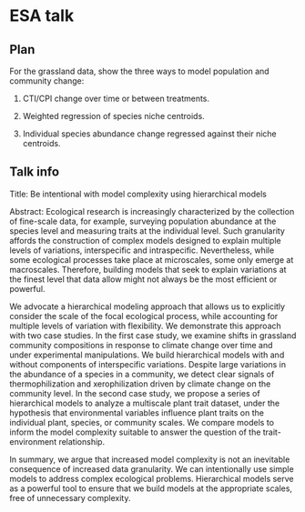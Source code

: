 # ESA talk

## Plan

For the grassland data, show the three ways to model population and community change:

1. CTI/CPI change over time or between treatments.

1. Weighted regression of species niche centroids.

1. Individual species abundance change regressed against their niche centroids.

## Talk info

Title: Be intentional with model complexity using hierarchical models

Abstract:
Ecological research is increasingly characterized by the collection of fine-scale data, for example, surveying population abundance at the species level and measuring traits at the individual level. Such granularity affords the construction of complex models designed to explain multiple levels of variations, interspecific and intraspecific. Nevertheless, while some ecological processes take place at microscales, some only emerge at macroscales. Therefore, building models that seek to explain variations at the finest level that data allow might not always be the most efficient or powerful. 

We advocate a hierarchical modeling approach that allows us to explicitly consider the scale of the focal ecological process, while accounting for multiple levels of variation with flexibility. We demonstrate this approach with two case studies. In the first case study, we examine shifts in grassland community compositions in response to climate change over time and under experimental manipulations. We build hierarchical models with and without components of interspecific variations. Despite large variations in the abundance of a species in a community, we detect clear signals of thermophilization and xerophilization driven by climate change on the community level. In the second case study, we propose a series of hierarchical models to analyze a multiscale plant trait dataset, under the hypothesis that environmental variables influence plant traits on the individual plant, species, or community scales. We compare models to inform the model complexity suitable to answer the question of the trait-environment relationship.

In summary, we argue that increased model complexity is not an inevitable consequence of increased data granularity. We can intentionally use simple models to address complex ecological problems. Hierarchical models serve as a powerful tool to ensure that we build models at the appropriate scales, free of unnecessary complexity.
